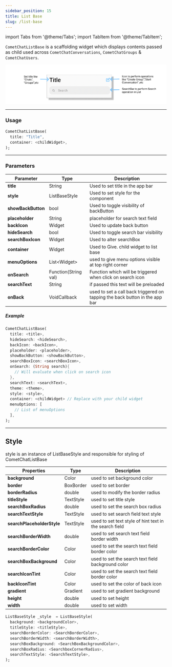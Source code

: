 ```yaml
---
sidebar_position: 15
title: List Base
slug: /list-base
---
```


import Tabs from '@theme/Tabs';
import TabItem from '@theme/TabItem';

`CometChatListBase` is a scaffolding widget which displays contents passed as child used across `CometChatConversations`, `CometChatGroups` & `CometChatUsers`.

![](assets/1645037818.png)

---

### Usage

<Tabs>

<TabItem value="Dart" label="Dart">

```dart
CometChatListBase(
  title: "Title",
  container: <childWidget>,
);
```

</TabItem>

</Tabs>

---

### Parameters

| Parameter | Type | Description | 
| ---- | ---- | ---- | 
| **title** | String | Used to set title in the app bar | 
| **style** | ListBaseStyle | Used to set style for the component | 
| **showBackButton** | bool | Used to toggle visibility of backButton | 
| **placeholder** | String | placeholder for search text field | 
| **backIcon** | Widget | Used to update back button | 
| **hideSearch** | bool | Used to toggle search bar visibility | 
| **searchBoxIcon** | Widget | Used to alter searchBox | 
| **container** | Widget | Used to Give. child widget to list base | 
| **menuOptions** | List&lt;Widget&gt; | used to give menu options visible at top right corner | 
| **onSearch** | Function(String val) | Function which will be triggered when click on search icon | 
| **searchText** | String | if passed this text will be preloaded | 
| **onBack** | VoidCallback | used to set a call back triggered on tapping the back button in the app bar | 


##### Example

<Tabs>

<TabItem value="Dart" label="Dart">

```dart
CometChatListBase(
  title: <title>,
  hideSearch: <hideSearch>,
  backIcon: <backIcon>,
  placeholder: <placeholder>,
  showBackButton: <showBackButton>,
  searchBoxIcon: <searchBoxIcon>,
  onSearch: (String search){
    // Will evaluate when click on search icon
  },
  searchText: <searchText>,
  theme: <theme>,
  style: <style>,
  container: <childWidget> // Replace with your child widget
  menuOptions: [
    // List of menuOptions
  ],
);
```

</TabItem>

</Tabs>

---

## Style

style is an instance of ListBaseStyle and responsible for styling of CometChatListBase 

| Properties | Type | Description | 
| ---- | ---- | ---- | 
| **background** | Color | used to set background color | 
| **border** | BoxBorder | used to set border | 
| **borderRadius** | double | used to modify the border radius | 
| **titleStyle** | TextStyle | used to set title style | 
| **searchBoxRadius** | double | used to set the search box radius | 
| **searchTextStyle** | TextStyle | used to set search field text style | 
| **searchPlaceholderStyle** | TextStyle | used to set text style of hint text in the search field | 
| **searchBorderWidth** | double | used to set search text field border width | 
| **searchBorderColor** | Color | used to set the search text field border color | 
| **searchBoxBackground** | Color | used to set the search text field background color | 
| **searchIconTint** | Color | used to set the search text field border color | 
| **backIconTint** | Color | used to set the color of back icon | 
| **gradient** | Gradient | used to set gradient background | 
| **height** | double | used to set height | 
| **width** | double | used to set width | 

<Tabs>

<TabItem value="Dart" label="Dart">

```dart
ListBaseStyle _style  = ListBaseStyle(
  background: <backgroundColor>,
  titleStyle: <titleStyle>,
  searchBorderColor: <SearchBorderColor>,
  searchBorderWidth: <searchBorderWidth>,
  searchBoxBackground: <SearchBoxBackgroundColor>,
  searchBoxRadius: <SearchboxCornerRadius>,
  searchTextStyle: <SearchTextStyle>,
);
```

</TabItem>

</Tabs>



